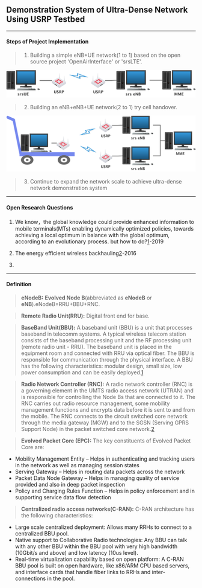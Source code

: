 ## Demonstration System of Ultra-Dense Network  Using USRP Testbed
---
#### Steps of Project Implementation
>1. Building a simple eNB+UE network(1 to 1) based on the open source project 'OpenAirInterface' or 'srsLTE'.

![](./Photos/1TO1.png)


>2. Building an eNB+eNB+UE network(2 to 1) try cell handover.

![](./Photos/2TO1.png)

>3. Continue to expand the network scale to achieve ultra-dense network demonstration system

---
#### Open Research Questions
1. We know，the global knowledge could provide enhanced information to mobile terminals(MTs) enabling dynamically optimized policies, towards achieving a local optimum in balance with the global optimum, according to an evolutionary process. but how to do?[1]-2019

2. The energy efficient wireless backhauling[2]-2016

3. 


---
#### Definition

>**eNodeB:** **Evolved Node B**(abbreviated as **eNodeB** or **eNB**).eNodeB=RRU+BBU+RNC.

>**Remote Radio Unit(RRU):** Digital front end for base.

>**BaseBand Unit(BBU):** A baseband unit (BBU) is a unit that processes baseband in telecomm systems. A typical wireless telecom station consists of the baseband processing unit and the RF processing unit (remote radio unit - RRU). The baseband unit is placed in the equipment room and connected with RRU via optical fiber. The BBU is responsible for communication through the physical interface. A BBU has the following characteristics: modular design, small size, low power consumption and can be easily deployed.[1]

>**Radio Network Controller (RNC):** A radio network controller (RNC) is a governing element in the UMTS radio access network (UTRAN) and is responsible for controlling the Node Bs that are connected to it. The RNC carries out radio resource management, some mobility management functions and encrypts data before it is sent to and from the mobile. The RNC connects to the circuit switched core network through the media gateway (MGW) and to the SGSN (Serving GPRS Support Node) in the packet switched core network.[2]

>**Evolved Packet Core (EPC):** The key constituents of Evolved Packet Core are:
 * Mobility Management Entity – Helps in authenticating and tracking users in the network as well as managing session states
 * Serving Gateway – Helps in routing data packets across the network
 * Packet Data Node Gateway – Helps in managing quality of service provided and also in deep packet inspection
 * Policy and Charging Rules Function – Helps in policy enforcement and in supporting service data flow detection

 >**Centralized radio access networks(C-RAN):** C-RAN architecture has the following characteristics:
  * Large scale centralized deployment: Allows many RRHs to connect to a centralized BBU pool.
  * Native support to Collaborative Radio technologies: Any BBU can talk with any other BBU within the BBU pool with very high bandwidth (10Gbit/s and above) and low latency (10us level).
  * Real-time virtualization capability based on open platform: A C-RAN BBU pool is built on open hardware, like x86/ARM CPU based servers, and interface cards that handle fiber links to RRHs and inter-connections in the pool.




[1]:https://www.exfo.com/en/resources/glossary/baseband-unit/
[2]:https://www.idt.com/application/network-communications/radio-network-controller-rnc
